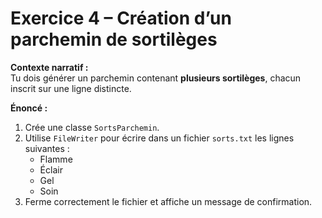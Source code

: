 # Exercice 4 – Création d’un parchemin de sortilèges

**Contexte narratif :**  
Tu dois générer un parchemin contenant **plusieurs sortilèges**, chacun inscrit sur une ligne distincte.

**Énoncé :**  
1. Crée une classe `SortsParchemin`.  
2. Utilise `FileWriter` pour écrire dans un fichier `sorts.txt` les lignes suivantes :
   - Flamme
   - Éclair
   - Gel
   - Soin
3. Ferme correctement le fichier et affiche un message de confirmation.

